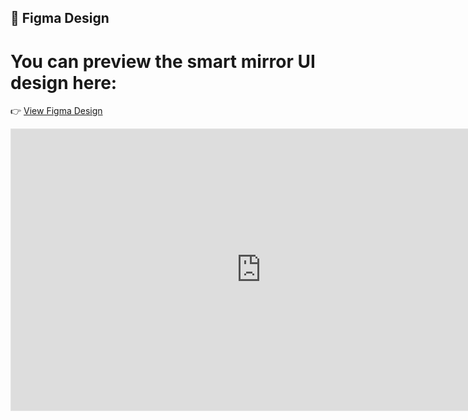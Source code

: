 ## 🎨 Figma Design

# You can preview the smart mirror UI design here:  
👉 [View Figma Design]([https://www.figma.com/file/your-figma-link](https://www.figma.com/proto/XcvZ3xLgdxE0hHANQB9WW3/Untitled?node-id=0-1&t=hxf3PoR9PRsxLUDT-1))

<iframe style="border: 1px solid rgba(0, 0, 0, 0.1);" width="800" height="450" src="https://embed.figma.com/design/XcvZ3xLgdxE0hHANQB9WW3/Vision-Fit?node-id=1-2&embed-host=share" allowfullscreen></iframe>
